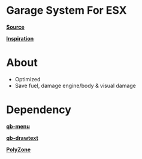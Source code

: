 # Garage System For ESX

**[Source](https://github.com/lockdownstudio/esx_advancedgarage)**

**[Inspiration](https://github.com/qbcore-framework/qb-garages)**

# About
- Optimized
- Save fuel, damage engine/body & visual damage

# Dependency
**[qb-menu](https://github.com/reyyghi/qb-menu-esx)**

**[qb-drawtext](https://github.com/reyyghi/qb-drawtext-esx)**

**[PolyZone](https://github.com/mkafrin/PolyZone)**
